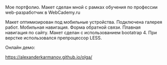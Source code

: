 Мое портфолио. Макет сделан мной с рамках обучения по профессии web-разработчик в WebCademy.ru

Макет оптимизирован под мобильные устройства. Подключена галерея работ. Мобильная навигация. Форма обратной связи. Плавная навигация по сайту.
Макет сделан с использованием bootatrap 4. При верстке использовался препроцессор LESS.

Онлайн демо:

https://alexanderkarmanov.github.io/olga/
